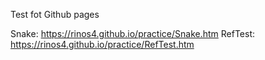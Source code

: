 Test fot Github pages

Snake: <https://rinos4.github.io/practice/Snake.htm>
RefTest: <https://rinos4.github.io/practice/RefTest.htm>

